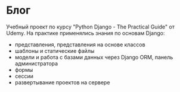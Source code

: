 # Блог
Учебный проект по курсу "Python Django - The Practical Guide" от Udemy. 
На практике применялись знания по основам Django: 
- представления, представления на основе классов
- шаблоны и статические файлы
- модели и работа с базами данных через Django ORM, панель администратора
- формы
- сессии
- развертывание проектов на сервере
